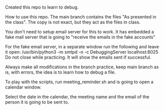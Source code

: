 Created this repo to learn to debug.

How to use this repo.
The main branch contains the files "As presented in the class". The copy is not exact, but they act as the files in class.

You don't need to setup email server for this to work. It has embedded a fake mail server that is going to "receive the emails in the fake accounts"

For the fake email server, in a separate window run the following and leave it open:
/usr/bin/python3 -m smtpd -n -c DebuggingServer localhost:8025
Do not close while practicing. It will show the emails sent if successful.

Always make all modifications in the branch practice, keep main branch as is, with errors, the idea is to learn how to debug a file.

To play with the scripts, run meeting_reminder.sh and is going to open a calendar window.

Select the date in the calendar, the meeting name and the email of the person it is going to be
sent to.

